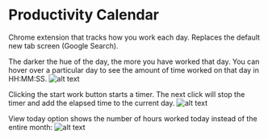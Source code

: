 # Productivity Calendar
Chrome extension that tracks how you work each day. Replaces the default new tab screen (Google Search).

The darker the hue of the day, the more you have worked that day. You can hover over a particular day to see the amount of time worked on that day in HH:MM:SS.
![alt text](https://github.com/scdivad/productivity-calendar/blob/main/sampleImages/sample1.png)

Clicking the start work button starts a timer. The next click will stop the timer and add the elapsed time to the current day.
![alt text](https://github.com/scdivad/productivity-calendar/blob/main/sampleImages/sample3.png)

View today option shows the number of hours worked today instead of the entire month:
![alt text](https://github.com/scdivad/productivity-calendar/blob/main/sampleImages/sample2.png)
